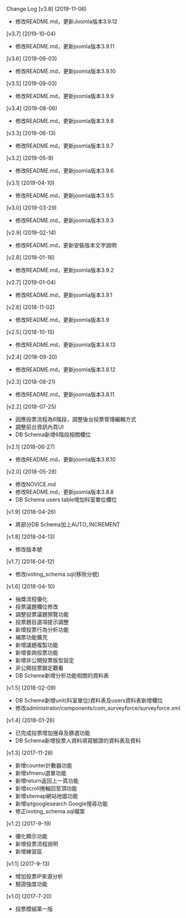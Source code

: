 Change Log
[v3.8] (2019-11-06)
- 修改README.md，更新Joomla版本3.9.12

[v3.7] (2019-10-04)
- 修改README.md，更新joomla版本3.9.11

[v3.6] (2019-09-03)
- 修改README.md，更新joomla版本3.9.10

[v3.5] (2019-09-03)
- 修改README.md，更新joomla版本3.9.9

[v3.4] (2019-08-06)
- 修改README.md，更新joomla版本3.9.8

[v3.3] (2019-06-13)
- 修改README.md，更新joomla版本3.9.7

[v3.2] (2019-05-9)
- 修改README.md，更新joomla版本3.9.6

[v3.1] (2019-04-10)
- 修改README.md，更新joomla版本3.9.5

[v3.0] (2019-03-29)
- 修改README.md，更新joomla版本3.9.3

[v2.9] (2019-02-14)
- 修改README.md，更新安裝版本文字說明

[v2.8] (2019-01-16)
- 修改README.md，更新joomla版本3.9.2

[v2.7] (2019-01-04)
- 修改README.md，更新joomla版本3.9.1

[v2.6] (2018-11-02)
- 修改README.md，更新joomla版本3.9

[v2.5] (2018-10-15)
- 修改README.md，更新joomla版本3.8.13

[v2.4] (2018-09-20)
- 修改README.md，更新joomla版本3.8.12

[v2.3] (2018-08-21)
- 修改README.md，更新joomla版本3.8.11

[v2.2] (2018-07-25)
- 因應投票流程為6階段，調整後台投票管理編輯方式
- 調整前台資訊內頁UI
- DB Schema新增6階段相關欄位

[v2.1] (2018-06-27)
- 修改README.md，更新joomla版本3.8.10

[v2.0] (2018-05-28)
- 修改NOVICE.md
- 修改README.md，更新joomla版本3.8.8
- DB Schema users table增加科室單位欄位

[v1.9] (2018-04-26)
- 將部分DB Schema加上AUTO_INCREMENT

[v1.8] (2018-04-13)
- 修改版本號

[v1.7] (2018-04-12)
- 修改ivoting_schema.sql(移除分號)

[v1.6] (2018-04-10)
- 抽獎流程優化
- 投票議題欄位修改
- 調整投票議題預覽功能
- 投票題目選項提示調整
- 新增投票行為分析功能
- 補票功能擴充
- 新增議題複製功能
- 新增查詢投票功能
- 新增非公開投票版型設定
- 非公開投票鎖定觀看
- DB Scheme新增分析功能相關的資料表

[v1.5] (2018-02-09)
- DB Scheme新增unit(科室單位)資料表及users資料表新增欄位
- 修改administrator/components/com_surveyforce/surveyforce.xml


[v1.4] (2018-01-26)
- 已完成投票增加搜尋及篩選功能
- DB Schema新增投票人資料填寫驗證的資料表及資料

[v1.3] (2017-11-28)

- 新增counter計數器功能
- 新增sfmenu選單功能
- 新增return返回上一頁功能
- 新增scroll捲軸回至頂功能
- 新增sitemap網站地圖功能
- 新增iptgooglesearch Google搜尋功能
- 修正ivoting_schema.sql檔案

[v1.2] (2017-9-19)

- 優化顯示功能
- 新增投票流程說明
- 新增練習區

[v1.1] (2017-9-13)

- 增加投票IP來源分析
- 驗證強度功能

[v1.0] (2017-7-20)

- 投票模組第一版

